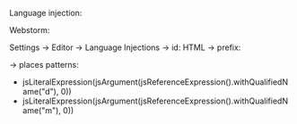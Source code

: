 Language injection:

Webstorm:

Settings -> Editor -> Language Injections -> id: HTML -> prefix: <div class=" -> suffix: "></div> -> places patterns: 
+ jsLiteralExpression(jsArgument(jsReferenceExpression().withQualifiedName("d"), 0))
+ jsLiteralExpression(jsArgument(jsReferenceExpression().withQualifiedName("m"), 0))
